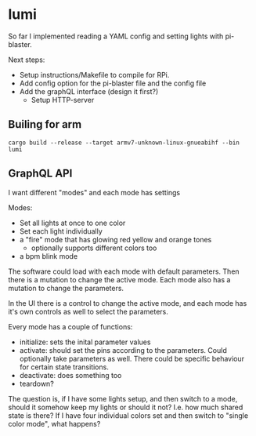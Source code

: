 # lumi

So far I implemented reading a YAML config and setting lights with
pi-blaster.

Next steps:
- Setup instructions/Makefile to compile for RPi.
- Add config option for the pi-blaster file and the config file
- Add the graphQL interface (design it first?)
  - Setup HTTP-server
  
## Builing for arm

    cargo build --release --target armv7-unknown-linux-gnueabihf --bin lumi

## GraphQL API

I want different "modes" and each mode has settings

Modes:
- Set all lights at once to one color
- Set each light individually
- a "fire" mode that has glowing red yellow and orange tones
  - optionally supports different colors too
- a bpm blink mode

The software could load with each mode with default parameters.
Then there is a mutation to change the active mode.
Each mode also has a mutation to change the parameters.

In the UI there is a control to change the active mode, and each mode
has it's own controls as well to select the parameters.

Every mode has a couple of functions:
- initialize: sets the inital parameter values
- activate: should set the pins according to the parameters.  Could
  optionally take parameters as well.  There could be specific
  behaviour for certain state transitions.
- deactivate: does something too
- teardown?

The question is, if I have some lights setup, and then switch to a
mode, should it somehow keep my lights or should it not?  I.e. how
much shared state is there?  If I have four individual colors set and
then switch to "single color mode", what happens?


